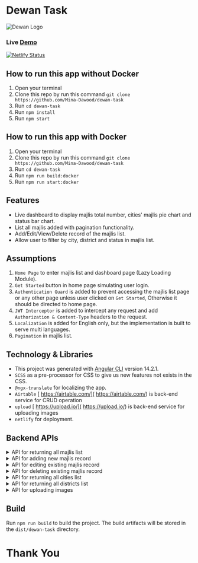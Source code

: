 # Dewan Task
![Dewan Logo](https://github.com/Mina-Dawood/dewan-task/blob/master/src/assets/img/dewan-logo-white?raw=true)

### Live <a href="https://master--dewan-task.netlify.app/" target="_blank">Demo</a>

[![Netlify Status](https://api.netlify.com/api/v1/badges/8dba159a-bbec-4247-a8f8-c1fcbf07a068/deploy-status)](https://app.netlify.com/sites/dewan-task/deploys)

## How to run this app without Docker

1. Open your terminal
2. Clone this repo by run this command
`git clone https://github.com/Mina-Dawood/dewan-task`
3. Run `cd dewan-task`
4. Run `npm install`
5. Run `npm start`

## How to run this app with Docker

1. Open your terminal
2. Clone this repo by run this command
`git clone https://github.com/Mina-Dawood/dewan-task`
3. Run `cd dewan-task`
4. Run `npm run build:docker`
5. Run `npm run start:docker`

## Features

- Live dashboard to display majlis total number, cities' majlis pie chart and status bar chart.
- List all majlis added with pagination functionality.
- Add/Edit/View/Delete record of the majlis list.
- Allow user to filter by city, district and status in majlis list.

## Assumptions

1. `Home Page` to enter majlis list and dashboard page (Lazy Loading Module).
2. `Get Started` button in home page simulating user login.
3. `Authentication Guard` is added to prevent accessing the majlis list page or any other page unless user clicked on `Get Started`, Otherwise it should be directed to home page.
4. `JWT Interceptor` is added to intercept any request and add `Authorization & Content-Type` headers to the request.
5. `Localization` is added for English only, but the implementation is built to serve multi languages.
6. `Pagination` in majlis list.


## Technology & Libraries


- This project was generated with [Angular CLI](https://github.com/angular/angular-cli) version 14.2.1.
- `SCSS` as a pre-processor for CSS to give us new features not exists in the CSS.
- `@ngx-translate` for localizing the app.
- `Airtable` [ https://airtable.com/]( https://airtable.com/) is back-end service for CRUD operation
- `upload` [ https://upload.io/]( https://upload.io/) is back-end service for uploading images
- `netlify` for deployment.




## Backend APIs


<details>
  <summary>API for returning all majlis list</summary>

```
curl "https://api.airtable.com/v0/appbh2YNBFPRGYBJg/majlis?maxRecords=3&view=Grid%20view" \
  -H "Authorization: Bearer keyP8mHl0YKIjnY8T"
  ```

  </details>


<details>
  <summary>API for adding new majlis record</summary>

```
curl -X POST https://api.airtable.com/v0/appbh2YNBFPRGYBJg/majlis \
  -H "Authorization: Bearer keyP8mHl0YKIjnY8T" \
  -H "Content-Type: application/json" \
  --data '{
  "records": [
    {
      "fields": {
        "id": 1,
        "image": [
          {
            "url": "https://dl.airtable.com/.attachments/a0a50e4a6faa32d3b8166ada97a010f6/a400ed57/1.jpeg"
          }
        ],
        "cityId": 1,
        "status": "Available",
        "districtId": 1,
        "name": "Abu Dhabi city majlis"
      }
    },
    {
      "fields": {
        "id": 2,
        "image": [
          {
            "url": "https://dl.airtable.com/.attachments/9afb6fd7d581cd6292dd4cbfa72c523e/27620130/2.jpeg"
          }
        ],
        "cityId": 2,
        "status": "Unavailable",
        "districtId": 2,
        "name": "Albateen majlis"
      }
    }
  ]
}'
  ```

  </details>


<details>
  <summary>API for editing existing majlis record</summary>

```
curl -X PATCH https://api.airtable.com/v0/appbh2YNBFPRGYBJg/majlis \
  -H "Authorization: Bearer keyP8mHl0YKIjnY8T" \
  -H "Content-Type: application/json" \
  --data '{
  "records": [
    {
      "id": "rec5LevDTkLrVzu2w",
      "fields": {
        "id": 1,
        "image": [
          {
            "id": "attDciHPSVA2XH58r"
          }
        ],
        "cityId": 1,
        "status": "Available",
        "districtId": 1,
        "name": "Abu Dhabi city majlis"
      }
    },
    {
      "id": "recEpyqCEFCTVzXaf",
      "fields": {
        "id": 2,
        "image": [
          {
            "id": "attqcbkVyY88V8e6v"
          }
        ],
        "cityId": 2,
        "status": "Unavailable",
        "districtId": 2,
        "name": "Albateen majlis"
      }
    },
    {
      "id": "rec0L61fzbWba55wL",
      "fields": {
        "id": 3,
        "image": [
          {
            "id": "att1kdNURk6Es9p3P"
          }
        ],
        "cityId": 3,
        "status": "Unavailable",
        "districtId": 3,
        "name": "Majlis Almushrif"
      }
    }
  ]
}'
  ```

  </details>


<details>
  <summary>API for deleting existing majlis record</summary>

```
curl -X DELETE https://api.airtable.com/v0/appbh2YNBFPRGYBJg/majlis \
  -H "Authorization: Bearer keyP8mHl0YKIjnY8T" \
  -G \
  --data-urlencode 'records[]=rec5LevDTkLrVzu2w' \
  --data-urlencode 'records[]=recEpyqCEFCTVzXaf'
  ```

  </details>


<details>
  <summary>API for returning all cities list</summary>

```
curl "https://api.airtable.com/v0/appbh2YNBFPRGYBJg/cities?maxRecords=3&view=Grid%20view" \
  -H "Authorization: Bearer keyP8mHl0YKIjnY8T"
  ```

  </details>


<details>
  <summary>API for returning all districts list</summary>

```
curl "https://api.airtable.com/v0/appbh2YNBFPRGYBJg/districts?maxRecords=3&view=Grid%20view" \
  -H "Authorization: Bearer keyP8mHl0YKIjnY8T"
  ```

  </details>


<details>
  <summary>API for uploading images</summary>

```
curl --data-binary @sample-image.jpg \
     -H "Content-Type: image/jpeg" \
     -H "Authorization: Bearer public_12a1xpV65mKFyHY8eyLM8gXBSkYR" \
     -X POST "https://api.upload.io/v1/files/basic"
  ```

  </details>


## Build

Run `npm run build` to build the project. The build artifacts will be stored in the `dist/dewan-task` directory.


# Thank You


